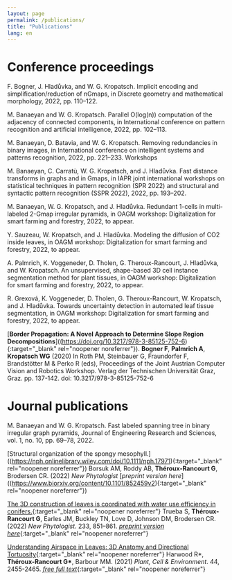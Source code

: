 ```yaml
---
layout: page
permalink: /publications/
title: "Publications"
lang: en
---
```


# Conference proceedings

F. Bogner, J. Hladůvka, and W. G. Kropatsch. Implicit encoding and simplification/reduction of nGmaps, in Discrete geometry and mathematical morphology, 2022, pp. 110–122.

M. Banaeyan and W. G. Kropatsch. Parallel O(log(n)) computation of the adjacency of connected components, in International conference on pattern recognition and artificial intelligence, 2022, pp. 102–113.

M. Banaeyan, D. Batavia, and W. G. Kropatsch. Removing redundancies in binary images, in International conference on intelligent systems and patterns recognition, 2022, pp. 221–233.
Workshops

M. Banaeyan, C. Carratù, W. G. Kropatsch, and J. Hladůvka. Fast distance transforms in graphs and in Gmaps, in IAPR joint international workshops on statistical techniques in pattern recognition (SPR 2022) and structural and syntactic pattern recognition (SSPR 2022), 2022, pp. 193–202.

M. Banaeyan, W. G. Kropatsch, and J. Hladůvka. Redundant 1-cells in multi-labeled 2-Gmap irregular pyramids, in OAGM workshop: Digitalization for smart farming and forestry, 2022, to appear.

Y. Sauzeau, W. Kropatsch, and J. Hladůvka. Modeling the diffusion of CO2 inside leaves, in OAGM workshop: Digitalization for smart farming and forestry, 2022, to appear.

A. Palmrich, K. Voggeneder, D. Tholen, G. Theroux-Rancourt, J. Hladůvka, and W. Kropatsch. An unsupervised, shape-based 3D cell instance segmentation method for plant tissues, in OAGM workshop: Digitalization for smart farming and forestry, 2022, to appear.

R. Grexová, K. Voggeneder, D. Tholen, G. Theroux-Rancourt, W. Kropatsch, and J. Hladůvka. Towards uncertainty detection in automated leaf tissue segmentation, in OAGM workshop: Digitalization for smart farming and forestry, 2022, to appear.

[__Border Propagation: A Novel Approach to Determine Slope Region Decompositions__]((https://doi.org/10.3217/978-3-85125-752-6){:target="_blank"  rel="noopener noreferrer"}). **Bogner F**, **Palmrich A**, **Kropatsch WG** (2020) In Roth PM, Steinbauer G, Fraundorfer F, Brandstötter M & Perko R (eds), Proceedings of the Joint Austrian Computer Vision and Robotics Workshop. Verlag der Technischen Universität Graz, Graz. pp. 137-142. doi: 10.3217/978-3-85125-752-6


# Journal publications

M. Banaeyan and W. G. Kropatsch. Fast labeled spanning tree in binary irregular graph pyramids, Journal of Engineering Research and Sciences, vol. 1, no. 10, pp. 69–78, 2022.

[Structural organization of the spongy mesophyll.]((https://nph.onlinelibrary.wiley.com/doi/10.1111/nph.17971){:target="_blank"  rel="noopener noreferrer"}) Borsuk AM, Roddy AB, **Théroux-Rancourt G**, Brodersen CR. (2022) *New Phytologist* [*preprint version here*]((https://www.biorxiv.org/content/10.1101/852459v2){:target="_blank"  rel="noopener noreferrer"})

[The 3D construction of leaves is coordinated with water use efficiency in conifers.](https://doi.org/10.1111/nph.17772){:target="_blank"  rel="noopener noreferrer"} Trueba S, **Théroux-Rancourt G**, Earles JM, Buckley TN, Love D, Johnson DM, Brodersen CR. (2022) *New Phytologist*. 233, 851–861. [*preprint version here*](https://www.biorxiv.org/content/10.1101/2021.04.23.441113v1){:target="_blank"  rel="noopener noreferrer"}

[Understanding Airspace in Leaves: 3D Anatomy and Directional Tortuosity](https://onlinelibrary.wiley.com/doi/10.1111/pce.14079){:target="_blank"  rel="noopener noreferrer"} Harwood R\*, **Théroux-Rancourt G\***, Barbour MM. (2021) *Plant, Cell & Environment*. 44, 2455-2465. [*free full text*](https://onlinelibrary.wiley.com/share/author/DPQAQKKG2MNRS5KQEUAP?target=10.1111/pce.14079){:target="_blank"  rel="noopener noreferrer"}
